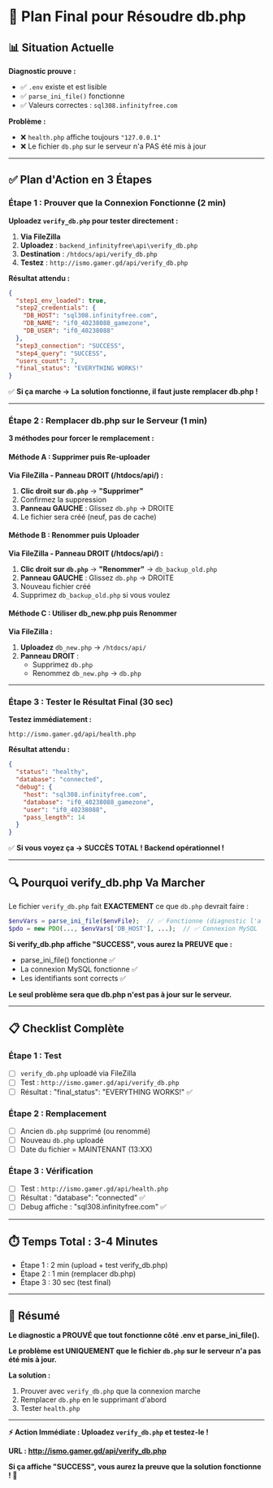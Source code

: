 # 🎯 Plan Final pour Résoudre db.php

## 📊 Situation Actuelle

**Diagnostic prouve :**
- ✅ `.env` existe et est lisible
- ✅ `parse_ini_file()` fonctionne
- ✅ Valeurs correctes : `sql308.infinityfree.com`

**Problème :**
- ❌ `health.php` affiche toujours `"127.0.0.1"`
- ❌ Le fichier `db.php` sur le serveur n'a PAS été mis à jour

---

## ✅ Plan d'Action en 3 Étapes

### Étape 1 : Prouver que la Connexion Fonctionne (2 min)

**Uploadez `verify_db.php` pour tester directement :**

1. **Via FileZilla**
2. **Uploadez** : `backend_infinityfree\api\verify_db.php`
3. **Destination** : `/htdocs/api/verify_db.php`
4. **Testez** : `http://ismo.gamer.gd/api/verify_db.php`

**Résultat attendu :**
```json
{
  "step1_env_loaded": true,
  "step2_credentials": {
    "DB_HOST": "sql308.infinityfree.com",
    "DB_NAME": "if0_40238088_gamezone",
    "DB_USER": "if0_40238088"
  },
  "step3_connection": "SUCCESS",
  "step4_query": "SUCCESS",
  "users_count": 7,
  "final_status": "EVERYTHING WORKS!"
}
```

✅ **Si ça marche → La solution fonctionne, il faut juste remplacer db.php !**

---

### Étape 2 : Remplacer db.php sur le Serveur (1 min)

**3 méthodes pour forcer le remplacement :**

#### Méthode A : Supprimer puis Re-uploader

**Via FileZilla - Panneau DROIT (/htdocs/api/) :**

1. **Clic droit sur `db.php`** → **"Supprimer"**
2. Confirmez la suppression
3. **Panneau GAUCHE** : Glissez `db.php` → DROITE
4. Le fichier sera créé (neuf, pas de cache)

#### Méthode B : Renommer puis Uploader

**Via FileZilla - Panneau DROIT (/htdocs/api/) :**

1. **Clic droit sur `db.php`** → **"Renommer"** → `db_backup_old.php`
2. **Panneau GAUCHE** : Glissez `db.php` → DROITE
3. Nouveau fichier créé
4. Supprimez `db_backup_old.php` si vous voulez

#### Méthode C : Utiliser db_new.php puis Renommer

**Via FileZilla :**

1. **Uploadez** `db_new.php` → `/htdocs/api/`
2. **Panneau DROIT** :
   - Supprimez `db.php`
   - Renommez `db_new.php` → `db.php`

---

### Étape 3 : Tester le Résultat Final (30 sec)

**Testez immédiatement :**
```
http://ismo.gamer.gd/api/health.php
```

**Résultat attendu :**
```json
{
  "status": "healthy",
  "database": "connected",
  "debug": {
    "host": "sql308.infinityfree.com",
    "database": "if0_40238088_gamezone",
    "user": "if0_40238088",
    "pass_length": 14
  }
}
```

✅ **Si vous voyez ça → SUCCÈS TOTAL ! Backend opérationnel !**

---

## 🔍 Pourquoi verify_db.php Va Marcher

Le fichier `verify_db.php` fait **EXACTEMENT** ce que `db.php` devrait faire :

```php
$envVars = parse_ini_file($envFile);  // ✅ Fonctionne (diagnostic l'a prouvé)
$pdo = new PDO(..., $envVars['DB_HOST'], ...);  // ✅ Connexion MySQL
```

**Si verify_db.php affiche "SUCCESS", vous aurez la PREUVE que :**
- parse_ini_file() fonctionne ✅
- La connexion MySQL fonctionne ✅
- Les identifiants sont corrects ✅

**Le seul problème sera que db.php n'est pas à jour sur le serveur.**

---

## 📋 Checklist Complète

### Étape 1 : Test
- [ ] `verify_db.php` uploadé via FileZilla
- [ ] Test : `http://ismo.gamer.gd/api/verify_db.php`
- [ ] Résultat : "final_status": "EVERYTHING WORKS!" ✅

### Étape 2 : Remplacement
- [ ] Ancien `db.php` supprimé (ou renommé)
- [ ] Nouveau `db.php` uploadé
- [ ] Date du fichier = MAINTENANT (13:XX)

### Étape 3 : Vérification
- [ ] Test : `http://ismo.gamer.gd/api/health.php`
- [ ] Résultat : "database": "connected" ✅
- [ ] Debug affiche : "sql308.infinityfree.com" ✅

---

## ⏱️ Temps Total : 3-4 Minutes

- Étape 1 : 2 min (upload + test verify_db.php)
- Étape 2 : 1 min (remplacer db.php)
- Étape 3 : 30 sec (test final)

---

## 🎯 Résumé

**Le diagnostic a PROUVÉ que tout fonctionne côté .env et parse_ini_file().**

**Le problème est UNIQUEMENT que le fichier `db.php` sur le serveur n'a pas été mis à jour.**

**La solution :**
1. Prouver avec `verify_db.php` que la connexion marche
2. Remplacer `db.php` en le supprimant d'abord
3. Tester `health.php`

---

**⚡ Action Immédiate : Uploadez `verify_db.php` et testez-le !**

**URL : http://ismo.gamer.gd/api/verify_db.php**

**Si ça affiche "SUCCESS", vous aurez la preuve que la solution fonctionne ! 🚀**
